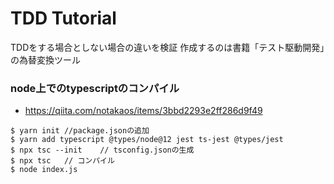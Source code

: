 # TDD Tutorial

TDDをする場合としない場合の違いを検証
作成するのは書籍「テスト駆動開発」の為替変換ツール


### node上でのtypescriptのコンパイル
- https://qiita.com/notakaos/items/3bbd2293e2ff286d9f49
```
$ yarn init //package.jsonの追加
$ yarn add typescript @types/node@12 jest ts-jest @types/jest
$ npx tsc --init    // tsconfig.jsonの生成
$ npx tsc   // コンパイル
$ node index.js 
```